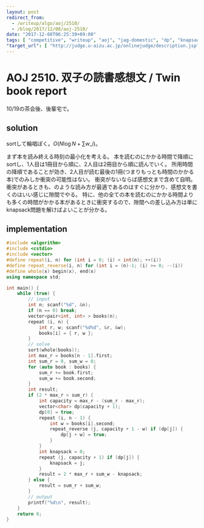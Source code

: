 ```yaml
---
layout: post
redirect_from:
  - /writeup/algo/aoj/2510/
  - /blog/2017/12/08/aoj-2510/
date: "2017-12-08T06:25:39+09:00"
tags: [ "competitive", "writeup", "aoj", "jag-domestic", "dp", "knapsack-problem" ]
"target_url": [ "http://judge.u-aizu.ac.jp/onlinejudge/description.jsp?id=2510" ]
---
```


# AOJ 2510. 双子の読書感想文 / Twin book report

10/19の茶会後、後輩宅で。

## solution

sortして輪唱ぽく。$O(N \log N + \sum w\_i)$。

まず本を読み終える時刻の最小化を考える。
本を読むのにかかる時間で降順にsortし、$1$人目は$1$冊目から順に、$2$人目は$2$冊目から順に読んでいく。
所用時間の降順であることが効き、$2$人目が読む最後の$1$冊(つまりもっとも時間のかかる本)でのみしか衝突の可能性はない。
衝突がないならば感想文まで含めて自明。
衝突があるときも、のような読み方が最適であるのはすぐに分かり、感想文を書くのはいい感じに隙間でやる。
特に、他の全ての本を読むのにかかる時間よりも多くの時間がかかる本があるときに衝突するので、隙間への差し込み方は単にknapsack問題を解けばよいことが分かる。

## implementation

``` c++
#include <algorithm>
#include <cstdio>
#include <vector>
#define repeat(i, n) for (int i = 0; (i) < int(n); ++(i))
#define repeat_reverse(i, n) for (int i = (n)-1; (i) >= 0; --(i))
#define whole(x) begin(x), end(x)
using namespace std;

int main() {
    while (true) {
        // input
        int n; scanf("%d", &n);
        if (n == 0) break;
        vector<pair<int, int> > books(n);
        repeat (i, n) {
            int r, w; scanf("%d%d", &r, &w);
            books[i] = { r, w };
        }
        // solve
        sort(whole(books));
        int max_r = books[n - 1].first;
        int sum_r = 0, sum_w = 0;
        for (auto book : books) {
            sum_r += book.first;
            sum_w += book.second;
        }
        int result;
        if (2 * max_r > sum_r) {
            int capacity = max_r - (sum_r - max_r);
            vector<char> dp(capacity + 1);
            dp[0] = true;
            repeat (i, n - 1) {
                int w = books[i].second;
                repeat_reverse (j, capacity + 1 - w) if (dp[j]) {
                    dp[j + w] = true;
                }
            }
            int knapsack = 0;
            repeat (j, capacity + 1) if (dp[j]) {
                knapsack = j;
            }
            result = 2 * max_r + sum_w - knapsack;
        } else {
            result = sum_r + sum_w;
        }
        // output
        printf("%d\n", result);
    }
    return 0;
}
```
